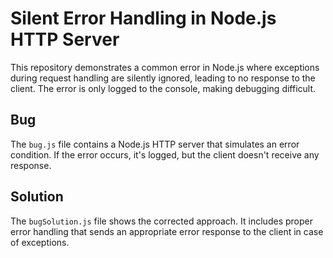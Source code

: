 # Silent Error Handling in Node.js HTTP Server

This repository demonstrates a common error in Node.js where exceptions during request handling are silently ignored, leading to no response to the client.  The error is only logged to the console, making debugging difficult.

## Bug

The `bug.js` file contains a Node.js HTTP server that simulates an error condition. If the error occurs, it's logged, but the client doesn't receive any response.

## Solution

The `bugSolution.js` file shows the corrected approach.  It includes proper error handling that sends an appropriate error response to the client in case of exceptions.